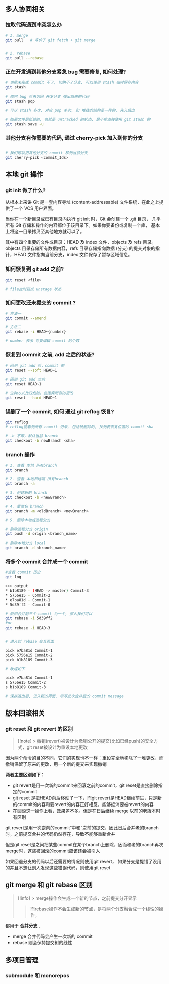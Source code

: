 ## 多人协同相关

### 拉取代码遇到冲突怎么办

```sh
# 1. merge
git pull   # 等价于 git fetch + git merge 


# 2. rebase
git pull --rebase

```

### 正在开发遇到其他分支紧急 bug 需要修复, 如何处理?
```sh
# 功能未完成 commit 不了, 切换不了分支, 可以使用 stash 临时保存内容
git stash

# 修完 bug 后再切回 开发分支 弹出原来的代码
git stash pop

# 可以 stash 多次, 对应 pop 多次, 和 堆栈的结构是一样的, 先入后出

# 如果文件是新建的, 也就是 untracked 的状态, 是不能直接使用 git stash 的
git stash save -u

```

### 其他分支有你需要的代码, 通过 cherry-pick 加入到你的分支
```sh

# 我们可以把其他分支的 commit 移到当前分支
git cherry-pick <commit_Ids>

```


## 本地 git 操作

### git init 做了什么?

从根本上来讲 Git 是一套内容寻址 (content-addressable) 文件系统，在此之上提供了一个 VCS 用户界面。

当你在一个新目录或已有目录内执行 git init 时，Git 会创建一个 .git 目录， 几乎所有 Git 存储和操作的内容都位于该目录下。如果你要备份或复制一个库， 基本上将这一目录拷贝至其他地方就可以了。

其中有四个重要的文件或目录：HEAD 及 index 文件，objects 及 refs 目录。 objects 目录存储所有数据内容，refs 目录存储指向数据 (分支) 的提交对象的指针，HEAD 文件指向当前分支，index 文件保存了暂存区域信息。


### 如何恢复到 git add 之前?

```sh
git reset <file>

# file此时变成 unstage 状态
```


### 如何更改还未提交的 commit ? 

```sh
# 方法一
git commit --amend

# 方法二
git rebase -i HEAD~{number}

# number 表示 你要编辑 commit 的个数
```

### 恢复到 commit 之前, add 之后的状态?

```sh
# 回到 git add 后，commit 前
git reset --soft HEAD~1

# 回到 git add 之前
git reset HEAD~1

# 这种方式比较危险。会抛弃所有的更改
git reset --hard HEAD~1
```

### 误删了一个 commit, 如何 通过 git reflog 恢复?
```sh
git reflog
# reflog能看到所有 commit 记录, 包括被删除的, 找到要恢复位置的 commit sha

# -b 不带，默认当前 branch
git checkout -b newBranch <sha>
```

### branch 操作
```sh
# 1. 查看 本地 所有branch
git branch

# 2. 查看 本地和远端 所有branch
git branch -a

# 3. 创建新的 branch
git checkout -b <newBranch>

# 4. 重命名 branch
git branch -m <oldBranch> <newBranch>

# 5. 删除本地或远程分支

# 删除远程分支 origin 
git push -d origin <branch_name>

# 删除本地分支 local
git branch -d <branch_name>

```

### 将多个 commit 合并成一个 commit
```sh
#查看 commit 历史
git log

>>> output
* b1b8189 - (HEAD -> master) Commit-3
* 5756e15 - Commit-2
* e7ba81d - Commit-1
* 5d39ff2 - Commit-0

# 假如合并前三个 commit 为一个, 那么我们可以
git rebase -i 5d39ff2
#or
git rebase -i HEAD~3


# 进入到 rebase 交互页面

pick e7ba81d Commit-1
pick 5756e15 Commit-2
pick b1b8189 Commit-3

# 改成如下

pick e7ba81d Commit-1
s 5756e15 Commit-2
s b1b8189 Commit-3

# 保存退出后, 进入新的界面, 填写此次合并后的 commit message

```



## 版本回滚相关

### git reset 和 git revert 的区别
> [!note] > 撤销(revert)被设计为撤销公开的提交(比如已经push)的安全方式，git reset被设计为重设本地更改

因为两个命令的目的不同，它们的实现也不一样：重设完全地移除了一堆更改，而撤销保留了原来的更改，用一个新的提交来实现撤销

**两者主要区别如下：**

-   git revert是用一次新的commit来回滚之前的commit，git reset是直接删除指定的commit
-   git reset 是把HEAD向后移动了一下，而git revert是HEAD继续前进，只是新的commit的内容和要revert的内容正好相反，能够抵消要被revert的内容
-   在回滚这一操作上看，效果差不多。但是在日后继续 merge 以前的老版本时有区别

git revert是用一次逆向的commit“中和”之前的提交，因此日后合并老的branch时，之前提交合并的代码仍然存在，导致不能够重新合并

但是git reset是之间把某些commit在某个branch上删除，因而和老的branch再次merge时，这些被回滚的commit应该还会被引入

如果回退分支的代码以后还需要的情况则使用git revert， 如果分支是提错了没用的并且不想让别人发现这些错误代码，则使用git reset

## git merge 和 git rebase 区别

>[!info] > merge操作会生成一个新的节点，之前提交分开显示
>>而rebase操作不会生成新的节点，是将两个分支融合成一个线性的操作。 

都用于 **合并分支** ,
- merge 合并代码会产生一次新的 commit
- rebase 则会保持提交树的线性

## 多项目管理
### submodule 和 monorepos

